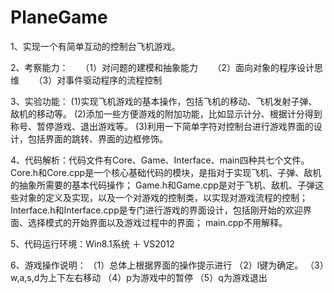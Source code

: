# PlaneGame
1、实现一个有简单互动的控制台飞机游戏。

2、考察能力：
      （1）对问题的建模和抽象能力
      （2）面向对象的程序设计思维
      （3）对事件驱动程序的流程控制

3、实验功能： 
      (1)实现飞机游戏的基本操作，包括飞机的移动、飞机发射子弹、敌机的移动等。
	    (2)添加一些方便游戏的附加功能，比如显示计分、根据计分得到称号、暂停游戏、退出游戏等。
	    (3)利用一下简单字符对控制台进行游戏界面的设计，包括界面的跳转、界面的边框修饰。
      
4、代码解析：代码文件有Core、Game、Interface、main四种共七个文件。
      Core.h和Core.cpp是一个核心基础代码的模块，是指对于实现飞机、子弹、敌机的抽象所需要的基本代码操作；
      Game.h和Game.cpp是对于飞机、敌机、子弹这些对象的定义及实现，以及一个对游戏的控制类，以实现对游戏流程的控制；
      Interface.h和Interface.cpp是专门进行游戏的界面设计，包括刚开始的欢迎界面、选择模式的开始界面以及游戏过程中的界面；
      main.cpp不用解释。
      
5、代码运行环境：Win8.1系统 ＋ VS2012

6、游戏操作说明： 
    （1）总体上根据界面的操作提示进行
		（2）l键为确定。
		（3）w,a,s,d为上下左右移动
		（4）p为游戏中的暂停
		（5）q为游戏退出
